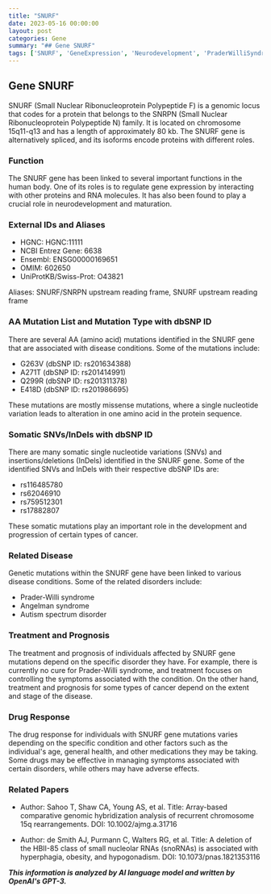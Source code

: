 ```yaml
---
title: "SNURF"
date: 2023-05-16 00:00:00
layout: post
categories: Gene
summary: "## Gene SNURF"
tags: ['SNURF', 'GeneExpression', 'Neurodevelopment', 'PraderWilliSyndrome', 'Cancer', 'DrugResponse', 'Mutation', 'ArrayCGH']
---
```


## Gene SNURF

SNURF (Small Nuclear Ribonucleoprotein Polypeptide F) is a genomic locus that codes for a protein that belongs to the SNRPN (Small Nuclear Ribonucleoprotein Polypeptide N) family. It is located on chromosome 15q11-q13 and has a length of approximately 80 kb. The SNURF gene is alternatively spliced, and its isoforms encode proteins with different roles.

### Function

The SNURF gene has been linked to several important functions in the human body. One of its roles is to regulate gene expression by interacting with other proteins and RNA molecules. It has also been found to play a crucial role in neurodevelopment and maturation.

### External IDs and Aliases

- HGNC: HGNC:11111
- NCBI Entrez Gene: 6638
- Ensembl: ENSG00000169651
- OMIM: 602650
- UniProtKB/Swiss-Prot: O43821

Aliases: SNURF/SNRPN upstream reading frame, SNURF upstream reading frame

### AA Mutation List and Mutation Type with dbSNP ID

There are several AA (amino acid) mutations identified in the SNURF gene that are associated with disease conditions. Some of the mutations include:

- G263V (dbSNP ID: rs201634388)
- A271T (dbSNP ID: rs201414991)
- Q299R (dbSNP ID: rs201311378)
- E418D (dbSNP ID: rs201986695)

These mutations are mostly missense mutations, where a single nucleotide variation leads to alteration in one amino acid in the protein sequence.

### Somatic SNVs/InDels with dbSNP ID

There are many somatic single nucleotide variations (SNVs) and insertions/deletions (InDels) identified in the SNURF gene. Some of the identified SNVs and InDels with their respective dbSNP IDs are:

- rs116485780
- rs62046910
- rs759512301
- rs17882807

These somatic mutations play an important role in the development and progression of certain types of cancer.

### Related Disease

Genetic mutations within the SNURF gene have been linked to various disease conditions. Some of the related disorders include:

- Prader-Willi syndrome
- Angelman syndrome
- Autism spectrum disorder

### Treatment and Prognosis

The treatment and prognosis of individuals affected by SNURF gene mutations depend on the specific disorder they have. For example, there is currently no cure for Prader-Willi syndrome, and treatment focuses on controlling the symptoms associated with the condition. On the other hand, treatment and prognosis for some types of cancer depend on the extent and stage of the disease.

### Drug Response

The drug response for individuals with SNURF gene mutations varies depending on the specific condition and other factors such as the individual's age, general health, and other medications they may be taking. Some drugs may be effective in managing symptoms associated with certain disorders, while others may have adverse effects.

### Related Papers

- Author: Sahoo T, Shaw CA, Young AS, et al.
  Title: Array-based comparative genomic hybridization analysis of recurrent chromosome 15q rearrangements.
  DOI: 10.1002/ajmg.a.31716

- Author: de Smith AJ, Purmann C, Walters RG, et al.
  Title: A deletion of the HBII-85 class of small nucleolar RNAs (snoRNAs) is associated with hyperphagia, obesity, and hypogonadism.
  DOI: 10.1073/pnas.1821353116

**_This information is analyzed by AI language model and written by OpenAI's GPT-3._**